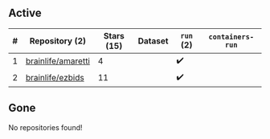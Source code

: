 ## Active
| # | Repository (2) | Stars (15) | Dataset | `run` (2) | `containers-run` |
| --- | --- | --- | --- | --- | --- |
| 1 | [brainlife/amaretti](https://github.com/brainlife/amaretti) | 4 |  | :heavy_check_mark: |  |
| 2 | [brainlife/ezbids](https://github.com/brainlife/ezbids) | 11 |  | :heavy_check_mark: |  |

## Gone
No repositories found!
